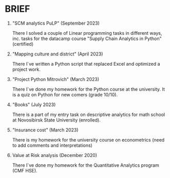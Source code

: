 # BRIEF 

1. "SCM analytics PuLP" (September 2023)
   
   There I solved a couple of Linear programming tasks in different ways, inc. tasks for the datacamp course "Supply Chain Analytics in Python" (certified)

2. "Mapping culture and district" (April 2023)

   There I`ve written a Python script that replaced Excel and optimized a project work.

2. "Project Python Mitrovich" (March 2023)

   There I`ve done my homework for the Python course at the university. It is a quiz on Python for new comers (grade 10/10).

3. "Books" (July 2023)
   
   There is a part of my entry task on descriptive analytics for math school at Novosibirsk State University (enrolled).
   
4. "Insurance cost" (March 2023)
   
   There is my homework for the university course on econometrics (need to add comments and interpretations)
   
5. Value at Risk analysis (December 2020)
   
   There I`ve done my homework for the Quantitative Analytics program (CMF HSE).



